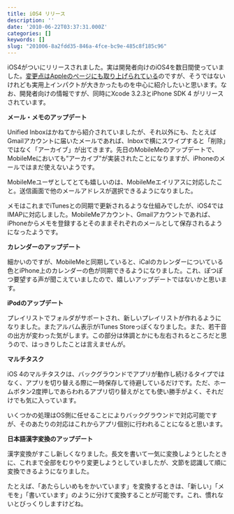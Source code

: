 ```yaml
---
title: iOS4 リリース
description: ''
date: '2010-06-22T03:37:31.000Z'
categories: []
keywords: []
slug: "201006-8a2fdd35-846a-4fce-bc9e-485c8f185c96"
---
```

iOS4がついにリリースされました。実は開発者向けのiOS4を数日間使っていました。[変更点はAppleのページにも取り上げられている](http://www.apple.com/jp/iphone/softwareupdate/)のですが、そうではないけれども実用上インパクトが大きかったものを中心に紹介したいと思います。なお、開発者向けの情報ですが、同時にXcode 3.2.3とiPhone SDK 4 がリリースされています。

**メール・メモのアップデート**

Unified Inboxはかねてから紹介されていましたが、それ以外にも、たとえばGmailアカウントに届いたメールであれば、Inboxで横にスワイプすると「削除」ではなく「アーカイブ」が出てきます。先日のMobileMeのアップデートで、MobileMeにおいても”アーカイブ”が実装されたことになりますが、iPhoneのメールではまだ使えないようです。

MobileMeユーザとしてとても嬉しいのは、MobileMeエイリアスに対応したこと。送信画面で他のメールアドレスが選択できるようになりました。

メモはこれまでiTunesとの同期で更新されるような仕組みでしたが、iOS4ではIMAPに対応しました。MobileMeアカウント、Gmailアカウントであれば、iPhoneからメモを登録するとそのままそれぞれのメールとして保存されるようになったようです。

**カレンダーのアップデート**

細かいのですが、MobileMeと同期していると、iCalのカレンダーについている色とiPhone上のカレンダーの色が同期できるようになりました。これ、ぽつぽつ要望する声が聞こえていましたので、嬉しいアップデートではないかと思います。

**iPodのアップデート**

プレイリストでフォルダがサポートされ、新しいプレイリストが作れるようになりました。またアルバム表示がiTunes Storeっぽくなりました。また、若干音の出方が変わった気がします。この部分は体調とかにも左右されるところだと思うので、はっきりしたことは言えませんが。

**マルチタスク**

iOS 4のマルチタスクは、バックグラウンドでアプリが動作し続けるタイプではなく、アプリを切り替える際に一時保存して待避しているだけです。ただ、ホームボタン2度押しであらわれるアプリ切り替えがとても使い勝手がよく、それだけでも気に入っています。

いくつかの処理はOS側に任せることによりバックグラウンドで対応可能ですが、そのあたりの対応はこれからアプリ個別に行われることになると思います。

**日本語漢字変換のアップデート**

漢字変換がすこし新しくなりました。長文を書いて一気に変換しようとしたときに、これまで全部をむりやり変更しようとしていましたが、文節を認識して順に変換できるようになりました。

たとえば、「あたらしいめもをかいています」を変換するときは、「新しい」「メモを」「書いています」のように分けて変換することが可能です。これ、慣れないとびっくりしますけどね。